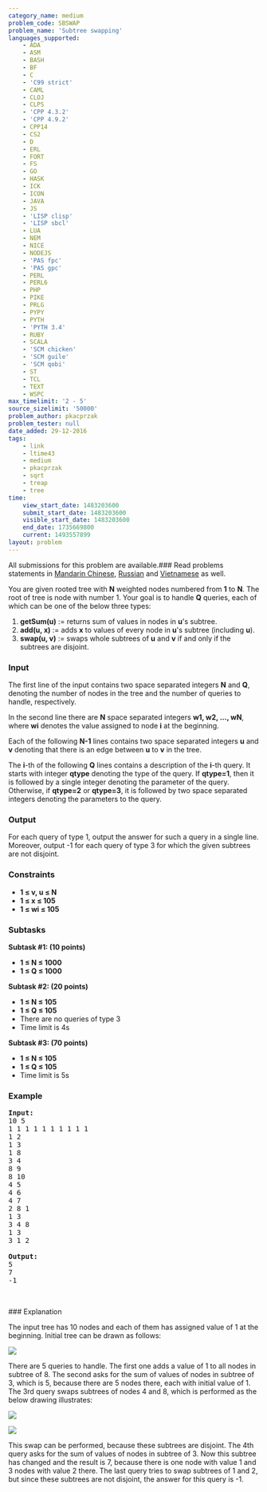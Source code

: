 ```yaml
---
category_name: medium
problem_code: SBSWAP
problem_name: 'Subtree swapping'
languages_supported:
    - ADA
    - ASM
    - BASH
    - BF
    - C
    - 'C99 strict'
    - CAML
    - CLOJ
    - CLPS
    - 'CPP 4.3.2'
    - 'CPP 4.9.2'
    - CPP14
    - CS2
    - D
    - ERL
    - FORT
    - FS
    - GO
    - HASK
    - ICK
    - ICON
    - JAVA
    - JS
    - 'LISP clisp'
    - 'LISP sbcl'
    - LUA
    - NEM
    - NICE
    - NODEJS
    - 'PAS fpc'
    - 'PAS gpc'
    - PERL
    - PERL6
    - PHP
    - PIKE
    - PRLG
    - PYPY
    - PYTH
    - 'PYTH 3.4'
    - RUBY
    - SCALA
    - 'SCM chicken'
    - 'SCM guile'
    - 'SCM qobi'
    - ST
    - TCL
    - TEXT
    - WSPC
max_timelimit: '2 - 5'
source_sizelimit: '50000'
problem_author: pkacprzak
problem_tester: null
date_added: 29-12-2016
tags:
    - link
    - ltime43
    - medium
    - pkacprzak
    - sqrt
    - treap
    - tree
time:
    view_start_date: 1483203600
    submit_start_date: 1483203600
    visible_start_date: 1483203600
    end_date: 1735669800
    current: 1493557899
layout: problem
---
```

All submissions for this problem are available.###  Read problems statements in [Mandarin Chinese](http://www.codechef.com/download/translated/LTIME43/mandarin/SBSWAP.pdf), [Russian](http://www.codechef.com/download/translated/LTIME43/russian/SBSWAP.pdf) and [Vietnamese](http://www.codechef.com/download/translated/LTIME43/vietnamese/SBSWAP.pdf) as well.

You are given rooted tree with **N** weighted nodes numbered from **1** to **N**. The root of tree is node with number 1. Your goal is to handle **Q** queries, each of which can be one of the below three types:

1. **getSum(u)** := returns sum of values in nodes in **u**'s subtree.
2. **add(u, x)** := adds **x** to values of every node in **u**'s subtree (including **u**).
3. **swap(u, v)** := swaps whole subtrees of **u** and **v** if and only if the subtrees are disjoint.

### Input

The first line of the input contains two space separated integers **N** and **Q**, denoting the number of nodes in the tree and the number of queries to handle, respectively.

In the second line there are **N** space separated integers **w1, w2, ..., wN**, where **wi** denotes the value assigned to node **i** at the beginning.

Each of the following **N-1** lines contains two space separated integers **u** and **v** denoting that there is an edge between **u** to **v** in the tree.

The **i**-th of the following **Q** lines contains a description of the **i**-th query. It starts with integer **qtype** denoting the type of the query. If **qtype=1**, then it is followed by a single integer denoting the parameter of the query. Otherwise, if **qtype=2** or **qtype=3**, it is followed by two space separated integers denoting the parameters to the query.

### Output

For each query of type 1, output the answer for such a query in a single line. Moreover, output -1 for each query of type 3 for which the given subtrees are not disjoint.

### Constraints

- **1 ≤ v, u ≤ N**
- **1 ≤ x ≤ 105**
- **1 ≤ wi ≤ 105**

### Subtasks

**Subtask #1: (10 points)**

- **1 ≤ N ≤ 1000**
- **1 ≤ Q ≤ 1000**

**Subtask #2: (20 points)**

- **1 ≤ N ≤ 105**
- **1 ≤ Q ≤ 105**
- There are no queries of type 3
- Time limit is 4s

**Subtask #3: (70 points)**

- **1 ≤ N ≤ 105**
- **1 ≤ Q ≤ 105**
- Time limit is 5s

### Example

<pre><b>Input:</b>
10 5
1 1 1 1 1 1 1 1 1 1
1 2
1 3
1 8
3 4
8 9
8 10
4 5
4 6
4 7
2 8 1
1 3
3 4 8
1 3
3 1 2

<b>Output:</b>
5
7
-1


</pre>### Explanation
The input tree has 10 nodes and each of them has assigned value of 1 at the beginning. Initial tree can be drawn as follows:

![](https://codechef_shared.s3.amazonaws.com/download/Images/LTIME43/15750153_1301041666620483_2119272736_n.png)

There are 5 queries to handle. The first one adds a value of 1 to all nodes in subtree of 8. The second asks for the sum of values of nodes in subtree of 3, which is 5, because there are 5 nodes there, each with initial value of 1. The 3rd query swaps subtrees of nodes 4 and 8, which is performed as the below drawing illustrates:

![](https://codechef_shared.s3.amazonaws.com/download/Images/LTIME43/15801498_1301041663287150_781091460_n.png)

![](https://codechef_shared.s3.amazonaws.com/download/Images/LTIME43/15820123_1301041659953817_1549432346_n.png)

This swap can be performed, because these subtrees are disjoint. The 4th query asks for the sum of values of nodes in subtree of 3. Now this subtree has changed and the result is 7, because there is one node with value 1 and 3 nodes with value 2 there. The last query tries to swap subtrees of 1 and 2, but since these subtrees are not disjoint, the answer for this query is -1.
